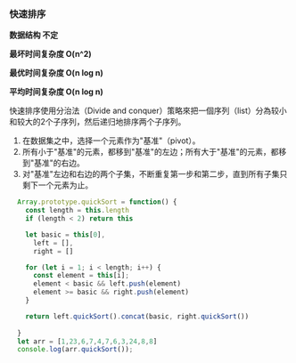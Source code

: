 ### 快速排序

**数据结构	不定**

**最坏时间复杂度	O(n^2)**

**最优时间复杂度  O(n log n)**

**平均时间复杂度	O(n log n)**

快速排序使用分治法（Divide and conquer）策略來把一個序列（list）分為较小和较大的2个子序列，然后递归地排序两个子序列。

1. 在数据集之中，选择一个元素作为"基准"（pivot）。
2. 所有小于"基准"的元素，都移到"基准"的左边；所有大于"基准"的元素，都移到"基准"的右边。
3. 对"基准"左边和右边的两个子集，不断重复第一步和第二步，直到所有子集只剩下一个元素为止。


```js
  Array.prototype.quickSort = function() {
    const length = this.length
    if (length < 2) return this

    let basic = this[0],
      left = [],
      right = []

    for (let i = 1; i < length; i++) {
      const element = this[i];
      element < basic && left.push(element)
      element >= basic && right.push(element)
    }

    return left.quickSort().concat(basic, right.quickSort())
    
  }
  let arr = [1,23,6,7,4,7,6,3,24,8,8]
  console.log(arr.quickSort());
```

